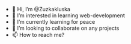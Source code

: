 - 👋 Hi, I’m @Zuzkakluska
- 👀 I’m interested in learning web-development
- 🌱 I’m currently learning for peace
- 💞️ I’m looking to collaborate on any projects
- 📫 How to reach me?

<!---
Zuzkakluska/Zuzkakluska is a ✨ special ✨ repository because its `README.md` (this file) appears on your GitHub profile.
You can click the Preview link to take a look at your changes.
--->
